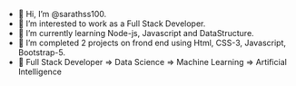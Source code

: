 - 👋 Hi, I’m @sarathss100.
- 👀 I’m interested to work as a Full Stack Developer.
- 🌱 I’m currently learning Node-js, Javascript and DataStructure.
- 💞️ I’m completed 2 projects on frond end using Html, CSS-3, Javascript, Bootstrap-5.
- 🌱 Full Stack Developer => Data Science => Machine Learning => Artificial Intelligence

